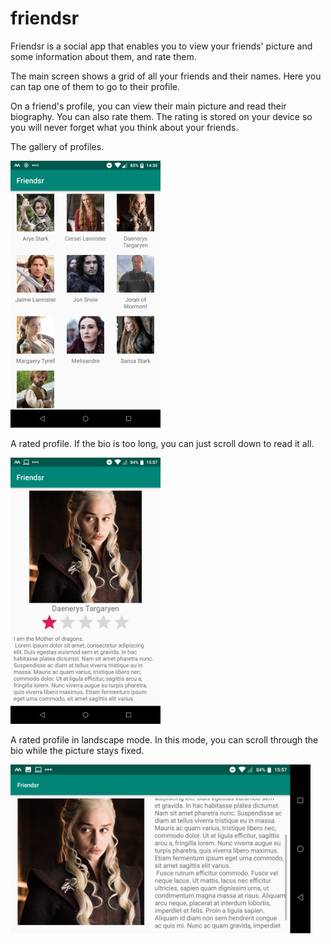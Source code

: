 # friendsr

Friendsr is a social app that enables you to view your friends' picture and some information about them, and rate them.

The main screen shows a grid of all your friends and their names. Here you can tap one of them to go to their profile.

On a friend's profile, you can view their main picture and read their biography. You can also rate them. The rating is stored on your device so you will never forget what you think about your friends.

The gallery of profiles.

<img src="screenshot1.png" width="240" alt="image of a new game">


A rated profile. If the bio is too long, you can just scroll down to read it all.

<img src="screenshot2.png" width="240" alt="image of a new game">


A rated profile in landscape mode. In this mode, you can scroll through the bio while the picture stays fixed.

<img src="screenshot3.png" width="480" alt="image of a new game">

